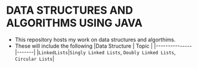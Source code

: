 # DATA STRUCTURES AND ALGORITHMS USING JAVA

* This repository hosts my work on data structures and algorthims.
* These will include the following
|Data Structure | Topic |
|---------------|-------|
|`LinkedLists`|`Singly Linked Lists`, `Doubly Linked Lists`, `Circular Lists`|
